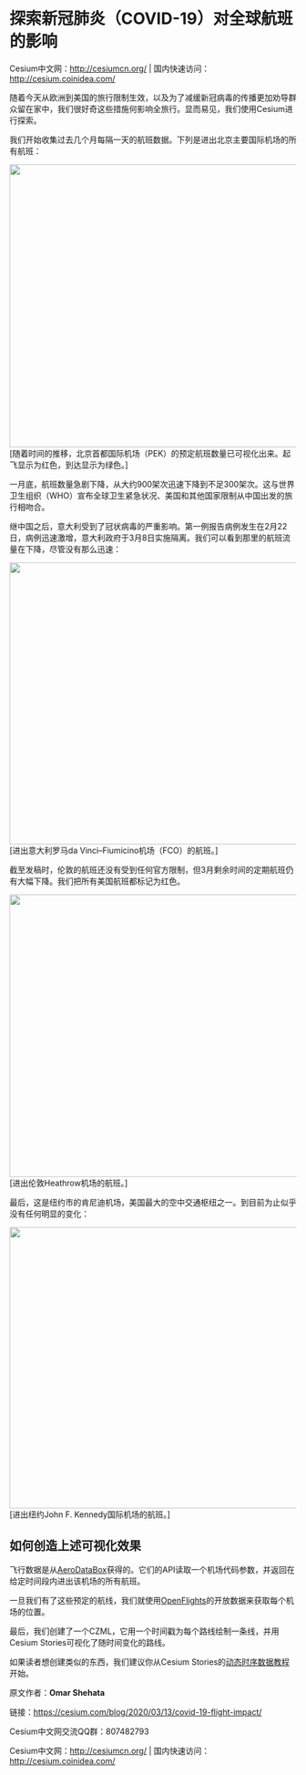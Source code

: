 # 探索新冠肺炎（COVID-19）对全球航班的影响
Cesium中文网：<http://cesiumcn.org/> | 国内快速访问：<http://cesium.coinidea.com/>

随着今天从欧洲到美国的旅行限制生效，以及为了减缓新冠病毒的传播更加劝导群众留在家中，我们很好奇这些措施何影响全旅行。显而易见，我们使用Cesium进行探索。

我们开始收集过去几个月每隔一天的航班数据。下列是进出北京主要国际机场的所有航班：

[<img src="http://blog.coinidea.com/wp-content/uploads/2020/03/beijing.jpg" alt="" width="883" height="497" class="alignnone size-full wp-image-1604" />][1] [随着时间的推移，北京首都国际机场（PEK）的预定航班数量已可视化出来。起飞显示为红色，到达显示为绿色。]

一月底，航班数量急剧下降，从大约900架次迅速下降到不足300架次。这与世界卫生组织（WHO）宣布全球卫生紧急状况、美国和其他国家限制从中国出发的旅行相吻合。

继中国之后，意大利受到了冠状病毒的严重影响。第一例报告病例发生在2月22日，病例迅速激增，意大利政府于3月8日实施隔离。我们可以看到那里的航班流量在下降，尽管没有那么迅速：

[<img src="http://blog.coinidea.com/wp-content/uploads/2020/03/rome.jpg" alt="" width="880" height="495" class="alignnone size-large wp-image-1607" />][2] [进出意大利罗马da Vinci–Fiumicino机场（FCO）的航班。]

截至发稿时，伦敦的航班还没有受到任何官方限制，但3月剩余时间的定期航班仍有大幅下降。我们把所有美国航班都标记为红色。

[<img src="http://blog.coinidea.com/wp-content/uploads/2020/03/london.jpg" alt="" width="881" height="496" class="alignnone size-large wp-image-1605" />][3] [进出伦敦Heathrow机场的航班。]

最后，这是纽约市的肯尼迪机场，美国最大的空中交通枢纽之一。到目前为止似乎没有任何明显的变化：

[<img src="http://blog.coinidea.com/wp-content/uploads/2020/03/nyc.jpg" alt="" width="878" height="494" class="alignnone size-large wp-image-1606" />][4] [进出纽约John F. Kennedy国际机场的航班。]

## 如何创造上述可视化效果

飞行数据是从[AeroDataBox][5]获得的。它们的API读取一个机场代码参数，并返回在给定时间段内进出该机场的所有航班。

一旦我们有了这些预定的航线，我们就使用[OpenFlights][6]的开放数据来获取每个机场的位置。

最后，我们创建了一个CZML，它用一个时间戳为每个路线绘制一条线，并用Cesium Stories可视化了随时间变化的路线。

如果读者想创建类似的东西，我们建议你从Cesium Stories的[动态时序数据教程][7]开始。

原文作者：**Omar Shehata**

链接：<https://cesium.com/blog/2020/03/13/covid-19-flight-impact/>

Cesium中文网交流QQ群：807482793

Cesium中文网：<http://cesiumcn.org/> | 国内快速访问：<http://cesium.coinidea.com/>

 [1]: http://blog.coinidea.com/wp-content/uploads/2020/03/beijing.jpg
 [2]: http://blog.coinidea.com/wp-content/uploads/2020/03/rome.jpg
 [3]: http://blog.coinidea.com/wp-content/uploads/2020/03/london.jpg
 [4]: http://blog.coinidea.com/wp-content/uploads/2020/03/nyc.jpg
 [5]: https://www.aerodatabox.com/
 [6]: https://openflights.org/
 [7]: https://cesium.com/docs/tutorials/stories-time-dynamic/